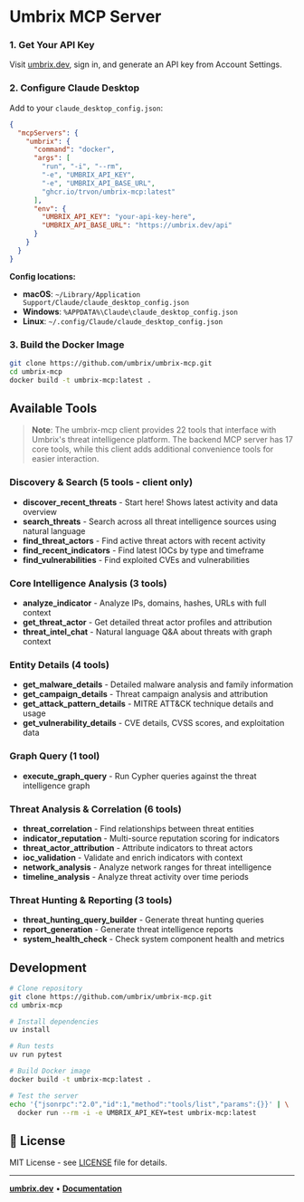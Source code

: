 # Umbrix MCP Server

### 1. Get Your API Key
Visit [umbrix.dev](https://umbrix.dev), sign in, and generate an API key from Account Settings.

### 2. Configure Claude Desktop
Add to your `claude_desktop_config.json`:

```json
{
  "mcpServers": {
    "umbrix": {
      "command": "docker",
      "args": [
        "run", "-i", "--rm",
        "-e", "UMBRIX_API_KEY",
        "-e", "UMBRIX_API_BASE_URL", 
        "ghcr.io/trvon/umbrix-mcp:latest"
      ],
      "env": {
        "UMBRIX_API_KEY": "your-api-key-here",
        "UMBRIX_API_BASE_URL": "https://umbrix.dev/api"
      }
    }
  }
}
```

**Config locations:**
- **macOS**: `~/Library/Application Support/Claude/claude_desktop_config.json`
- **Windows**: `%APPDATA%\Claude\claude_desktop_config.json`
- **Linux**: `~/.config/Claude/claude_desktop_config.json`

### 3. Build the Docker Image
```bash
git clone https://github.com/umbrix/umbrix-mcp.git
cd umbrix-mcp
docker build -t umbrix-mcp:latest .
```

##  Available Tools

> **Note**: The umbrix-mcp client provides 22 tools that interface with Umbrix's threat intelligence platform. The backend MCP server has 17 core tools, while this client adds additional convenience tools for easier interaction.

### Discovery & Search (5 tools - client only)
- **discover_recent_threats** - Start here! Shows latest activity and data overview
- **search_threats** - Search across all threat intelligence sources using natural language
- **find_threat_actors** - Find active threat actors with recent activity
- **find_recent_indicators** - Find latest IOCs by type and timeframe
- **find_vulnerabilities** - Find exploited CVEs and vulnerabilities

### Core Intelligence Analysis (3 tools)
- **analyze_indicator** - Analyze IPs, domains, hashes, URLs with full context
- **get_threat_actor** - Get detailed threat actor profiles and attribution
- **threat_intel_chat** - Natural language Q&A about threats with graph context

### Entity Details (4 tools)
- **get_malware_details** - Detailed malware analysis and family information
- **get_campaign_details** - Threat campaign analysis and attribution
- **get_attack_pattern_details** - MITRE ATT&CK technique details and usage
- **get_vulnerability_details** - CVE details, CVSS scores, and exploitation data

### Graph Query (1 tool)
- **execute_graph_query** - Run Cypher queries against the threat intelligence graph

### Threat Analysis & Correlation (6 tools)
- **threat_correlation** - Find relationships between threat entities
- **indicator_reputation** - Multi-source reputation scoring for indicators
- **threat_actor_attribution** - Attribute indicators to threat actors
- **ioc_validation** - Validate and enrich indicators with context
- **network_analysis** - Analyze network ranges for threat intelligence
- **timeline_analysis** - Analyze threat activity over time periods

### Threat Hunting & Reporting (3 tools)
- **threat_hunting_query_builder** - Generate threat hunting queries
- **report_generation** - Generate threat intelligence reports
- **system_health_check** - Check system component health and metrics

##  Development

```bash
# Clone repository
git clone https://github.com/umbrix/umbrix-mcp.git
cd umbrix-mcp

# Install dependencies  
uv install

# Run tests
uv run pytest

# Build Docker image
docker build -t umbrix-mcp:latest .

# Test the server
echo '{"jsonrpc":"2.0","id":1,"method":"tools/list","params":{}}' | \
  docker run --rm -i -e UMBRIX_API_KEY=test umbrix-mcp:latest
```

## 📄 License

MIT License - see [LICENSE](LICENSE) file for details.

---

**[umbrix.dev](https://umbrix.dev)** • **[Documentation](https://umbrix.dev/docs)**
